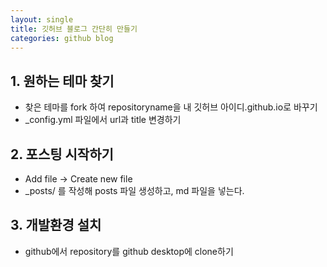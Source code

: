 ```yaml
---
layout: single
title: 깃허브 블로그 간단히 만들기
categories: github blog
---
```


## 1. 원하는 테마 찾기

- 찾은 테마를 fork 하여 repositoryname을 내 깃허브 아이디.github.io로 바꾸기
- _config.yml 파일에서 url과 title 변경하기

## 2. 포스팅 시작하기

- Add file -> Create new file
- _posts/ 를 작성해 posts 파일 생성하고, md 파일을 넣는다.

## 3. 개발환경 설치

- github에서 repository를 github desktop에 clone하기